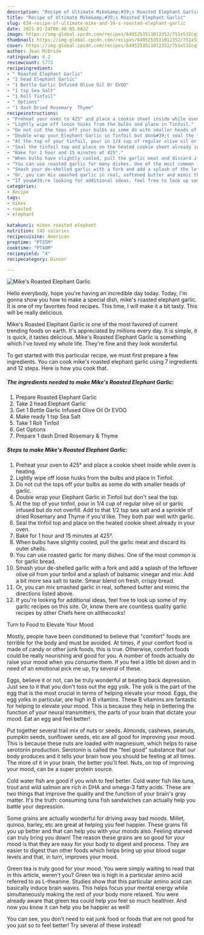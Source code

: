 ```yaml
---
description: "Recipe of Ultimate Mike&amp;#39;s Roasted Elephant Garlic"
title: "Recipe of Ultimate Mike&amp;#39;s Roasted Elephant Garlic"
slug: 634-recipe-of-ultimate-mike-and-39-s-roasted-elephant-garlic
date: 2021-01-24T06:48:05.682Z
image: https://img-global.cpcdn.com/recipes/6495253511012352/751x532cq70/mikes-roasted-elephant-garlic-recipe-main-photo.jpg
thumbnail: https://img-global.cpcdn.com/recipes/6495253511012352/751x532cq70/mikes-roasted-elephant-garlic-recipe-main-photo.jpg
cover: https://img-global.cpcdn.com/recipes/6495253511012352/751x532cq70/mikes-roasted-elephant-garlic-recipe-main-photo.jpg
author: Jean McBride
ratingvalue: 4.2
reviewcount: 5772
recipeingredient:
- " Roasted Elephant Garlic"
- "2 head Elephant Garlic"
- "1 Bottle Garlic Infused Olive Oil Or EVOO"
- "1 tsp Sea Salt"
- "1 Roll Tinfoil"
- " Options"
- "1 dash Dried Rosemary  Thyme"
recipeinstructions:
- "Preheat your oven to 425° and place a cookie sheet inside while oven is heating."
- "Lightly wipe off loose husks from the bulbs and place in Tinfoil."
- "Do not cut the tops off your bulbs as some do with smaller heads of garlic."
- "Double wrap your Elephant Garlic in Tinfoil but don&#39;t seal the top."
- "At the top of your tinfoil, pour in 1/4 cup of regular olive oil or garlic infused but do not overfill. Add to that 1/2 tsp sea salt and a sprinkle of dried Rosemary and Thyme if you&#39;d like. They both pair well with garlic."
- "Seal the tinfoil top and place on the heated cookie sheet already in your oven."
- "Bake for 1 hour and 15 minutes at 425°."
- "When bulbs have slightly cooled, pull the garlic meat and discard its outer shells."
- "You can use roasted garlic for many dishes. One of the most common is for garlic bread."
- "Smash your de-shelled garlic with a fork and add a splash of the leftover olive oil from your tinfoil and a splash of balsamic vinegar and mix. Add a bit more sea salt to taste.  Smear blend on fresh, crispy bread."
- "Or, you can mix smashed garlic in real, softened butter and mimic the directions listed above."
- "If you&#39;re looking for additional ideas, feel free to look up some of my garlic recipes on this site. Or, know there are countless quality garlic recipes by other Chefs here on allthecooks!"
categories:
- Recipe
tags:
- mikes
- roasted
- elephant

katakunci: mikes roasted elephant 
nutrition: 145 calories
recipecuisine: American
preptime: "PT25M"
cooktime: "PT40M"
recipeyield: "4"
recipecategory: Dinner

---
```



![Mike&#39;s Roasted Elephant Garlic](https://img-global.cpcdn.com/recipes/6495253511012352/751x532cq70/mikes-roasted-elephant-garlic-recipe-main-photo.jpg)

Hello everybody, hope you're having an incredible day today. Today, I'm gonna show you how to make a special dish, mike&#39;s roasted elephant garlic. It is one of my favorites food recipes. This time, I will make it a bit tasty. This will be really delicious.

Mike&#39;s Roasted Elephant Garlic is one of the most favored of current trending foods on earth. It's appreciated by millions every day. It is simple, it is quick, it tastes delicious. Mike&#39;s Roasted Elephant Garlic is something which I've loved my whole life. They're fine and they look wonderful.




To get started with this particular recipe, we must first prepare a few ingredients. You can cook mike&#39;s roasted elephant garlic using 7 ingredients and 12 steps. Here is how you cook that.

<!--inarticleads1-->

##### The ingredients needed to make Mike&#39;s Roasted Elephant Garlic:

1. Prepare  Roasted Elephant Garlic
1. Take 2 head Elephant Garlic
1. Get 1 Bottle Garlic Infused Olive Oil Or EVOO
1. Make ready 1 tsp Sea Salt
1. Take 1 Roll Tinfoil
1. Get  Options
1. Prepare 1 dash Dried Rosemary &amp; Thyme




<!--inarticleads2-->

##### Steps to make Mike&#39;s Roasted Elephant Garlic:

1. Preheat your oven to 425° and place a cookie sheet inside while oven is heating.
1. Lightly wipe off loose husks from the bulbs and place in Tinfoil.
1. Do not cut the tops off your bulbs as some do with smaller heads of garlic.
1. Double wrap your Elephant Garlic in Tinfoil but don&#39;t seal the top.
1. At the top of your tinfoil, pour in 1/4 cup of regular olive oil or garlic infused but do not overfill. Add to that 1/2 tsp sea salt and a sprinkle of dried Rosemary and Thyme if you&#39;d like. They both pair well with garlic.
1. Seal the tinfoil top and place on the heated cookie sheet already in your oven.
1. Bake for 1 hour and 15 minutes at 425°.
1. When bulbs have slightly cooled, pull the garlic meat and discard its outer shells.
1. You can use roasted garlic for many dishes. One of the most common is for garlic bread.
1. Smash your de-shelled garlic with a fork and add a splash of the leftover olive oil from your tinfoil and a splash of balsamic vinegar and mix. Add a bit more sea salt to taste.  Smear blend on fresh, crispy bread.
1. Or, you can mix smashed garlic in real, softened butter and mimic the directions listed above.
1. If you&#39;re looking for additional ideas, feel free to look up some of my garlic recipes on this site. Or, know there are countless quality garlic recipes by other Chefs here on allthecooks!




Turn to Food to Elevate Your Mood


Mostly, people have been conditioned to believe that "comfort" foods are terrible for the body and must be avoided. At times, if your comfort food is made of candy or other junk foods, this is true. Otherwise, comfort foods could be really nourishing and good for you. A number of foods actually do raise your mood when you consume them. If you feel a little bit down and in need of an emotional pick me up, try several of these.

Eggs, believe it or not, can be truly wonderful at beating back depression. Just see to it that you don't toss out the egg yolk. The yolk is the part of the egg that is the most crucial in terms of helping elevate your mood. Eggs, the egg yolks in particular, are high in B vitamins. These B vitamins are fantastic for helping to elevate your mood. This is because they help in bettering the function of your neural transmitters, the parts of your brain that dictate your mood. Eat an egg and feel better!

Put together several trail mix of nuts or seeds. Almonds, cashews, peanuts, pumpkin seeds, sunflower seeds, etc are all good for improving your mood. This is because these nuts are loaded with magnesium, which helps to raise serotonin production. Serotonin is called the "feel good" substance that our body produces and it tells your brain how you should be feeling at all times. The more of it in your brain, the better you'll feel. Nuts, on top of improving your mood, can be a super protein source.

Cold water fish are good if you wish to feel better. Cold water fish like tuna, trout and wild salmon are rich in DHA and omega-3 fatty acids. These are two things that improve the quality and the function of your brain's gray matter. It's the truth: consuming tuna fish sandwiches can actually help you battle your depression. 

Some grains are actually wonderful for driving away bad moods. Millet, quinoa, barley, etc are great at helping you feel happier. These grains fill you up better and that can help you with your moods also. Feeling starved can truly bring you down! The reason these grains are so good for your mood is that they are easy for your body to digest and process. They are easier to digest than other foods which helps bring up your blood sugar levels and that, in turn, improves your mood.

Green tea is truly good for your mood. You were simply waiting to read that in this article, weren't you? Green tea is high in a particular amino acid referred to as L-theanine. Studies show that this particular amino acid can basically induce brain waves. This helps focus your mental energy while simultaneously making the rest of your body more relaxed. You were already aware that green tea could help you feel so much healthier. And now you know it can help you be happier as well!

You can see, you don't need to eat junk food or foods that are not good for you just so to feel better! Try several of these instead!

